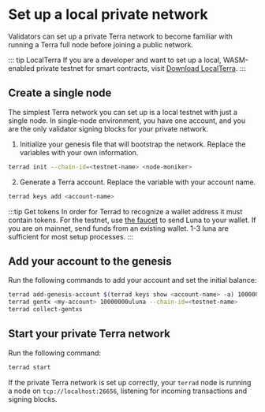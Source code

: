 # Set up a local private network

Validators can set up a private Terra network to become familiar with running a Terra full node before joining a public network.

::: tip LocalTerra
If you are a developer and want to set up a local, WASM-enabled private testnet for smart contracts, visit [Download LocalTerra](../../develop/dapp/smart-contracts/set-up-local-environment.md#download-localterra).
:::

## Create a single node

The simplest Terra network you can set up is a local testnet with just a single node. In single-node environment, you have one account, and you are the only validator signing blocks for your private network.

1. Initialize your genesis file that will bootstrap the network. Replace the variables with your own information.

```bash
terrad init --chain-id=<testnet-name> <node-moniker>
```

2. Generate a Terra account. Replace the variable with your account name.

```bash
terrad keys add <account-name>
```

:::tip Get tokens
In order for Terrad to recognize a wallet address it must contain tokens. For the testnet, use [the faucet](https://faucet.terra.money/) to send Luna to your wallet. If you are on mainnet, send funds from an existing wallet. 1-3 luna are sufficient for most setup processes.
:::

## Add your account to the genesis

Run the following commands to add your account and set the initial balance:

```bash
terrad add-genesis-account $(terrad keys show <account-name> -a) 100000000uluna,1000usd
terrad gentx <my-account> 10000000uluna --chain-id=<testnet-name>
terrad collect-gentxs
```

## Start your private Terra network

Run the following command:

```bash
terrad start
```

If the private Terra network is set up correctly, your `terrad` node is running a node on `tcp://localhost:26656`, listening for incoming transactions and signing blocks.
